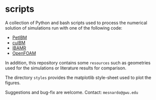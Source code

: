 # scripts


A collection of Python and bash scripts used to process the numerical solution
of simulations run with one of the following code:
* [PetIBM]()
* [cuIBM]()
* [IBAMR]()
* [OpenFOAM]()


In addition, this repository contains some `resources` such as geometries used 
for the simulations or literature results for comparison.

The directory `styles` provides the matplotlib style-sheet used to plot 
the figures.


Suggestions and bug-fix are welcome.
Contact: `mesnardo@gwu.edu`
